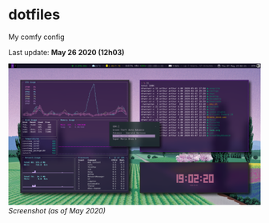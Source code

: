 # dotfiles
My comfy config

Last update: **May 26 2020 (12h03)**

![screenshot](https://github.com/arthurmassanes/dotfiles/blob/master/screenshots/sakura.png)
_Screenshot (as of May 2020)_
